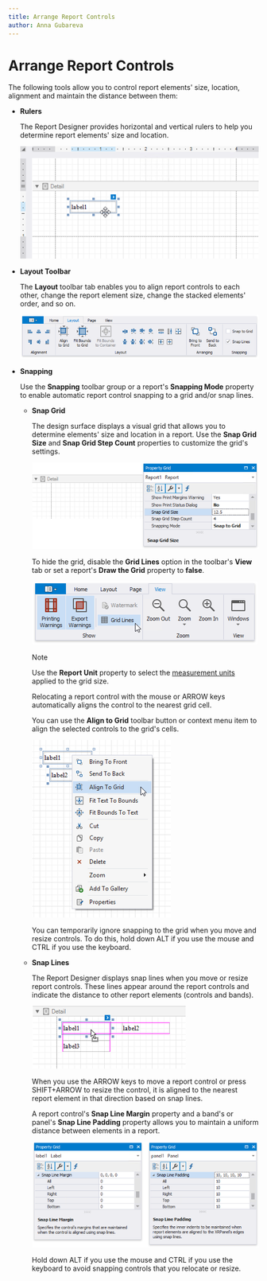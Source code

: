 ```yaml
---
title: Arrange Report Controls
author: Anna Gubareva
---
```

# Arrange Report Controls

The following tools allow you to control report elements' size, location, alignment and maintain the distance between them:

* **Rulers**
	
	The Report Designer provides horizontal and vertical rulers to help you determine report elements' size and location.

	![](../../../../../images/eurd-win-designer-rulers.png)
	
* **Layout Toolbar**
	
	The **Layout** toolbar tab enables you to align report controls to each other, change the report element size, change the stacked elements' order, and so on.

	![](../../../../../images/eurd-win-toolbar-layout-tab.png)

* **Snapping**
	
	Use the **Snapping** toolbar group or a report's **Snapping Mode** property to enable automatic report control snapping to a grid and/or snap lines.
	
	* **Snap Grid**
		
		The design surface displays a visual grid that allows you to determine elements' size and location in a report. Use the **Snap Grid Size** and **Snap Grid Step Count** properties to customize the grid's settings.

		![](../../../../../images/eurd-win-snap-grid-size.png)
		
		To hide the grid, disable the **Grid Lines** option in the toolbar's **View** tab or set a report's **Draw the Grid** property to **false**.

		![](../../../../../images/eurd-win-toolbar-show-grid-lines.png)
		
		> [!NOTE]
		> Use the **Report Unit** property to select the [measurement units](../../configure-design-settings/change-a-report's-measurement-units.md) applied to the grid size.
						
		Relocating a report control with the mouse or ARROW keys automatically aligns the control to the nearest grid cell.

		You can use the **Align to Grid** toolbar button or context menu item to align the selected controls to the grid's cells.

		![](../../../../../images/eurd-win-align-to-grid-context-menu-item.png)
		
		You can temporarily ignore snapping to the grid when you move and resize controls. To do this, hold down ALT if you use the mouse and CTRL if you use the keyboard.

	* **Snap Lines**
		
		The Report Designer displays snap lines when you move or resize report controls. These lines appear around the report controls and indicate the distance to other report elements (controls and bands).

		![](../../../../../images/eurd-win-move-control-with-snap-lines.png)
				
		When you use the ARROW keys to move a report control or press SHIFT+ARROW to resize the control, it is aligned to the nearest report element in that direction based on snap lines.
		
		A report control's **Snap Line Margin** property and a band's or panel's **Snap Line Padding** property allows you to maintain a uniform distance between elements in a report.

		![](../../../../../images/eurd-win-snap-line-margin-and-padding.png)
		
		Hold down ALT if you use the mouse and CTRL if you use the keyboard to avoid snapping controls that you relocate or resize.